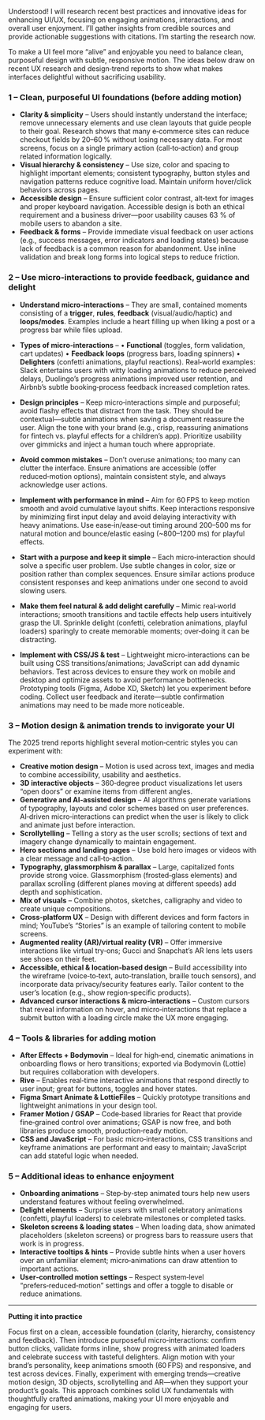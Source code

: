 Understood! I will research recent best practices and innovative ideas for enhancing UI/UX, focusing on engaging animations, interactions, and overall user enjoyment. I’ll gather insights from credible sources and provide actionable suggestions with citations. I’m starting the research now.


To make a UI feel more “alive” and enjoyable you need to balance clean, purposeful design with subtle, responsive motion.  The ideas below draw on recent UX research and design‑trend reports to show what makes interfaces delightful without sacrificing usability.

### 1 – Clean, purposeful UI foundations (before adding motion)

* **Clarity & simplicity** – Users should instantly understand the interface; remove unnecessary elements and use clean layouts that guide people to their goal.  Research shows that many e‑commerce sites can reduce checkout fields by 20–60 % without losing necessary data.  For most screens, focus on a single primary action (call‑to‑action) and group related information logically.
* **Visual hierarchy & consistency** – Use size, color and spacing to highlight important elements; consistent typography, button styles and navigation patterns reduce cognitive load.  Maintain uniform hover/click behaviors across pages.
* **Accessible design** – Ensure sufficient color contrast, alt‑text for images and proper keyboard navigation.  Accessible design is both an ethical requirement and a business driver—poor usability causes 63 % of mobile users to abandon a site.
* **Feedback & forms** – Provide immediate visual feedback on user actions (e.g., success messages, error indicators and loading states) because lack of feedback is a common reason for abandonment.  Use inline validation and break long forms into logical steps to reduce friction.

### 2 – Use micro‑interactions to provide feedback, guidance and delight

* **Understand micro‑interactions** – They are small, contained moments consisting of a **trigger**, **rules**, **feedback** (visual/audio/haptic) and **loops/modes**.  Examples include a heart filling up when liking a post or a progress bar while files upload.

* **Types of micro‑interactions** –
  • **Functional** (toggles, form validation, cart updates)
  • **Feedback loops** (progress bars, loading spinners)
  • **Delighters** (confetti animations, playful reactions).
  Real‑world examples: Slack entertains users with witty loading animations to reduce perceived delays, Duolingo’s progress animations improved user retention, and Airbnb’s subtle booking‑process feedback increased completion rates.

* **Design principles** – Keep micro‑interactions simple and purposeful; avoid flashy effects that distract from the task.  They should be contextual—subtle animations when saving a document reassure the user.  Align the tone with your brand (e.g., crisp, reassuring animations for fintech vs. playful effects for a children’s app).  Prioritize usability over gimmicks and inject a human touch where appropriate.

* **Avoid common mistakes** – Don’t overuse animations; too many can clutter the interface.  Ensure animations are accessible (offer reduced‑motion options), maintain consistent style, and always acknowledge user actions.

* **Implement with performance in mind** – Aim for 60 FPS to keep motion smooth and avoid cumulative layout shifts.  Keep interactions responsive by minimizing first input delay and avoid delaying interactivity with heavy animations.  Use ease‑in/ease‑out timing around 200–500 ms for natural motion and bounce/elastic easing (\~800–1200 ms) for playful effects.

* **Start with a purpose and keep it simple** – Each micro‑interaction should solve a specific user problem.  Use subtle changes in color, size or position rather than complex sequences.  Ensure similar actions produce consistent responses and keep animations under one second to avoid slowing users.

* **Make them feel natural & add delight carefully** – Mimic real‑world interactions; smooth transitions and tactile effects help users intuitively grasp the UI.  Sprinkle delight (confetti, celebration animations, playful loaders) sparingly to create memorable moments; over‑doing it can be distracting.

* **Implement with CSS/JS & test** – Lightweight micro‑interactions can be built using CSS transitions/animations; JavaScript can add dynamic behaviors.  Test across devices to ensure they work on mobile and desktop and optimize assets to avoid performance bottlenecks.  Prototyping tools (Figma, Adobe XD, Sketch) let you experiment before coding.  Collect user feedback and iterate—subtle confirmation animations may need to be made more noticeable.

### 3 – Motion design & animation trends to invigorate your UI

The 2025 trend reports highlight several motion‑centric styles you can experiment with:

* **Creative motion design** – Motion is used across text, images and media to combine accessibility, usability and aesthetics.
* **3D interactive objects** – 360‑degree product visualizations let users “open doors” or examine items from different angles.
* **Generative and AI‑assisted design** – AI algorithms generate variations of typography, layouts and color schemes based on user preferences.  AI‑driven micro‑interactions can predict when the user is likely to click and animate just before interaction.
* **Scrollytelling** – Telling a story as the user scrolls; sections of text and imagery change dynamically to maintain engagement.
* **Hero sections and landing pages** – Use bold hero images or videos with a clear message and call‑to‑action.
* **Typography, glassmorphism & parallax** – Large, capitalized fonts provide strong voice.  Glassmorphism (frosted‑glass elements) and parallax scrolling (different planes moving at different speeds) add depth and sophistication.
* **Mix of visuals** – Combine photos, sketches, calligraphy and video to create unique compositions.
* **Cross‑platform UX** – Design with different devices and form factors in mind; YouTube’s “Stories” is an example of tailoring content to mobile screens.
* **Augmented reality (AR)/virtual reality (VR)** – Offer immersive interactions like virtual try‑ons; Gucci and Snapchat’s AR lens lets users see shoes on their feet.
* **Accessible, ethical & location‑based design** – Build accessibility into the wireframe (voice‑to‑text, auto‑translation, braille touch sensors), and incorporate data privacy/security features early.  Tailor content to the user’s location (e.g., show region‑specific products).
* **Advanced cursor interactions & micro‑interactions** – Custom cursors that reveal information on hover, and micro‑interactions that replace a submit button with a loading circle make the UX more engaging.

### 4 – Tools & libraries for adding motion

* **After Effects + Bodymovin** – Ideal for high‑end, cinematic animations in onboarding flows or hero transitions; exported via Bodymovin (Lottie) but requires collaboration with developers.
* **Rive** – Enables real‑time interactive animations that respond directly to user input; great for buttons, toggles and hover states.
* **Figma Smart Animate & LottieFiles** – Quickly prototype transitions and lightweight animations in your design tool.
* **Framer Motion / GSAP** – Code‑based libraries for React that provide fine‑grained control over animations; GSAP is now free, and both libraries produce smooth, production‑ready motion.
* **CSS and JavaScript** – For basic micro‑interactions, CSS transitions and keyframe animations are performant and easy to maintain; JavaScript can add stateful logic when needed.

### 5 – Additional ideas to enhance enjoyment

* **Onboarding animations** – Step‑by‑step animated tours help new users understand features without feeling overwhelmed.
* **Delight elements** – Surprise users with small celebratory animations (confetti, playful loaders) to celebrate milestones or completed tasks.
* **Skeleton screens & loading states** – When loading data, show animated placeholders (skeleton screens) or progress bars to reassure users that work is in progress.
* **Interactive tooltips & hints** – Provide subtle hints when a user hovers over an unfamiliar element; micro‑animations can draw attention to important actions.
* **User‑controlled motion settings** – Respect system‑level “prefers‑reduced‑motion” settings and offer a toggle to disable or reduce animations.

---

**Putting it into practice**

Focus first on a clean, accessible foundation (clarity, hierarchy, consistency and feedback).  Then introduce purposeful micro‑interactions: confirm button clicks, validate forms inline, show progress with animated loaders and celebrate success with tasteful delighters.  Align motion with your brand’s personality, keep animations smooth (60 FPS) and responsive, and test across devices.  Finally, experiment with emerging trends—creative motion design, 3D objects, scrollytelling and AR—when they support your product’s goals.  This approach combines solid UX fundamentals with thoughtfully crafted animations, making your UI more enjoyable and engaging for users.
